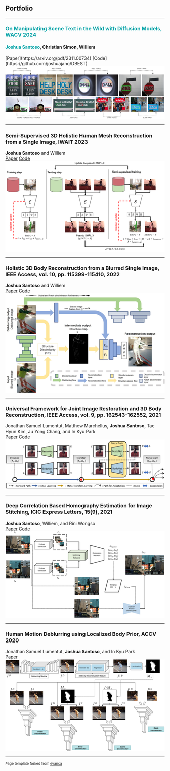 ## Portfolio

---

<h3 style="color:#01a2a6;">On Manipulating Scene Text in the Wild with Diffusion Models, WACV 2024</h3>
<h4 ><strong style="color:#01a2a6;">Joshua Santoso</strong>, Christian Simon, Williem</h4>
[Paper](https://arxiv.org/pdf/2311.00734) [Code](https://github.com/joshuajano/DBEST)
<img src="images/publications/wacv2024.png?raw=true"/>

---

### Semi-Supervised 3D Holistic Human Mesh Reconstruction from a Single Image, IWAIT 2023
**Joshua Santoso** and Williem<br />[Paper](https://doi.org/10.1117/12.2665606) [Code](https://github.com/joshuajano/SSHHMA/)
<img src="images/publications/iwait2023.png?raw=true"/>

---

### Holistic 3D Body Reconstruction from a Blurred Single Image, IEEE Access, vol. 10, pp. 115399-115410, 2022
**Joshua Santoso** and Williem<br />[Paper](https://ieeexplore.ieee.org/document/9933771) [Code](https://github.com/joshuajano/D2R/)
<img src="images/publications/ieee_access2022.jpg?raw=true"/>

---

### Universal Framework for Joint Image Restoration and 3D Body Reconstruction, IEEE Access, vol. 9, pp. 162543-162552, 2021
Jonathan Samuel Lumentut, Matthew Marchellus, **Joshua Santoso**, Tae Hyun Kim, Ju Yong Chang, and In Kyu Park<br />[Paper](https://ieeexplore.ieee.org/document/9933771) [Code](https://github.com/joshuajano/D2R/)
<img src="images/publications/ieee_access2021.png?raw=true"/>

---

### Deep Correlation Based Homography Estimation for Image Stitching, ICIC Express Letters, 15(9), 2021
**Joshua Santoso**, Williem, and Rini Wongso<br />[Paper](http://www.icicel.org/ell/contents/2021/9/el-15-09-12.pdf) [Code](https://github.com/joshuajano/DCH)
<img src="images/publications/icic_express2021.png?raw=true"/>

---

### Human Motion Deblurring using Localized Body Prior, ACCV 2020
Jonathan Samuel Lumentut, **Joshua Santoso**, and In Kyu Park<br />[Paper](https://openaccess.thecvf.com/content/ACCV2020/papers/Lumentut_Human_Motion_Deblurring_using_Localized_Body_Prior_ACCV_2020_paper.pdf)
<img src="images/publications/accv2020.png?raw=true"/>

---
<p style="font-size:11px">Page template forked from <a href="https://github.com/evanca/quick-portfolio">evanca</a></p>
<!-- Remove above link if you don't want to attibute -->
